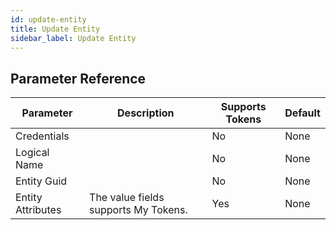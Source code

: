 ```yaml
---
id: update-entity
title: Update Entity
sidebar_label: Update Entity
---
```





## Parameter Reference
| Parameter | Description | Supports Tokens | Default |
| -- | -- | -- | -- |
| Credentials |  | No | None |
| Logical Name |  | No | None |
| Entity Guid |  | No | None |
| Entity Attributes | The value fields supports My Tokens. | Yes | None |
